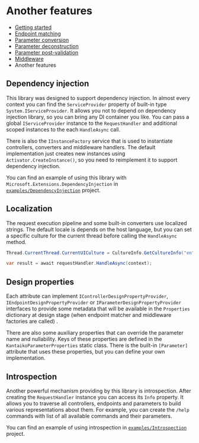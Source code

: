 # Another features

- [Getting started](getting-started.md)
- [Endpoint matching](endpoint-matching.md)
- [Parameter conversion](parameter-conversion.md)
- [Parameter deconstruction](parameter-deconstruction.md)
- [Parameter post-validation](parameter-post-validation.md)
- [Middleware](middleware.md)
- Another features

## Dependency injection

This library was designed to support dependency injection. In almost every context you can find the `ServiceProvider`
property of built-in type `System.IServiceProvider`. It allows you not to depend on dependency injection library, so you
can bring any DI container you like. You can pass a global `IServiceProvider` instance to the `RequestHandler` and
additional scoped instances to the each `HandleAsync` call.

There is also the `IInstanceFactory` service that is used to instantiate controllers, converters and middleware
handlers. The default implementation just creates new instances using `Activator.CreateInstance()`, so you need to
reimplement it to support dependency injection.

You can find an example of using this library with `Microsoft.Extensions.DependencyInjection`
in [`examples/DependencyInjection`](/libraries/Kantaiko.Extensions.Controllers/examples/DependencyInjection)
project.

## Localization

The request execution pipeline and some built-in converters use localized strings. The default locale is depends on the
host language, but you can set a specific culture for the current thread before calling the `HandleAsync` method.

```c#
Thread.CurrentThread.CurrentUICulture = CultureInfo.GetCultureInfo("en");

var result = await requestHandler.HandleAsync(context);
```

## Design properties

Each attribute can implement `IControllerDesignPropertyProvider`, `IEndpointDesignPropertyProvider`
or `IParameterDesignPropertyProvider` interfaces to provide some metadata that will be available in the `Properties`
dictionary at design stage (when endpoint matcher and middleware factories are called)
.

There are also some auxiliary properties that can override the parameter name and nullability. Keys of these properties
are defined in the `KantaikoParameterProperties` static class. There is the built-in `[Parameter]` attribute that uses
these properties, but you can define your own implementation.

## Introspection

Another powerful mechanism providing by this library is introspection. After creating the `RequestHandler` instance you
can access its `Info` property. It allows you to traverse all controllers, endpoints and parameters to build various
representations about them. For example, you can create the `/help` commands with list of all available commands and
their parameters.

You can find an example of using introspection in [`examples/Introspection`](/libraries/Kantaiko.Extensions.Controllers/examples/Introspection) project.
